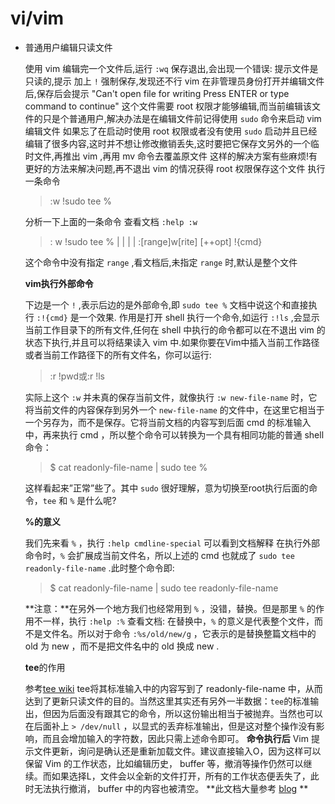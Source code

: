# vi/vim

- 普通用户编辑只读文件

    使用 vim 编辑完一个文件后,运行 `:wq` 保存退出,会出现一个错误:
    提示文件是只读的,提示 加上 `!` 强制保存,发现还不行
    vim 在非管理员身份打开并编辑文件后,保存后会提示 "Can't open file for writing Press ENTER or type command to continue"
    这个文件需要 root 权限才能够编辑,而当前编辑该文件的只是个普通用户,解决办法是在编辑文件前记得使用 `sudo` 命令来启动 vim 编辑文件
    如果忘了在启动时使用 root 权限或者没有使用 `sudo` 启动并且已经编辑了很多内容,这时并不想让修改撤销丢失,这时要把它保存文另外的一个临时文件,再推出 vim ,再用 mv 命令去覆盖原文件
    这样的解决方案有些麻烦!有更好的方法来解决问题,再不退出 vim 的情况获得 root 权限保存这个文件
    执行一条命令
    > :w !sudo tee %

    分析一下上面的一条命令 查看文档 `:help :w`
    > :       w               !sudo tee %
    > |       |               |  |
    > :[range]w[rite] [++opt] !{cmd}

    这个命令中没有指定 `range` ,看文档后,未指定 `range` 时,默认是整个文件

    **vim执行外部命令**

    下边是一个 `!` ,表示后边的是外部命令,即 `sudo tee %` 文档中说这个和直接执行 `:!{cmd}` 是一个效果. 作用是打开 shell 执行一个命令,如运行 `:!ls` ,会显示当前工作目录下的所有文件,任何在 shell 中执行的命令都可以在不退出 vim 的状态下执行,并且可以将结果读入 vim 中.如果你要在Vim中插入当前工作路径或者当前工作路径下的所有文件名，你可以运行:
    > :r !pwd或:r !ls

    实际上这个 `:w` 并未真的保存当前文件，就像执行 `:w new-file-name` 时，它将当前文件的内容保存到另外一个 `new-file-name` 的文件中，在这里它相当于一个另存为，而不是保存。它将当前文档的内容写到后面 cmd 的标准输入中，再来执行 cmd ，所以整个命令可以转换为一个具有相同功能的普通 shell 命令：
    > $ cat readonly-file-name | sudo tee %

    这样看起来”正常”些了。其中 `sudo` 很好理解，意为切换至root执行后面的命令，`tee` 和 `%` 是什么呢?

    **%的意义**

    我们先来看 `%` ，执行 `:help cmdline-special` 可以看到文档解释
    在执行外部命令时，`%` 会扩展成当前文件名，所以上述的 cmd 也就成了 `sudo tee readonly-file-name` .此时整个命令即:
    > $ cat readonly-file-name | sudo tee readonly-file-name

    **注意：**在另外一个地方我们也经常用到 `%` ，没错，替换。但是那里 `%` 的作用不一样，执行 `:help :%` 查看文档:
    在替换中，`%` 的意义是代表整个文件，而不是文件名。所以对于命令 `:%s/old/new/g` ，它表示的是替换整篇文档中的 old 为 new ，而不是把文件名中的 old 换成 new .

    **tee**的作用

    参考[tee wiki](https://en.wikipedia.org/wiki/Tee_%28command%29 "tee wiki")
    tee将其标准输入中的内容写到了 readonly-file-name 中，从而达到了更新只读文件的目的。当然这里其实还有另外一半数据：`tee`的标准输出，但因为后面没有跟其它的命令，所以这份输出相当于被抛弃。当然也可以在后面补上 `> /dev/null` ，以显式的丢弃标准输出，但是这对整个操作没有影响，而且会增加输入的字符数，因此只需上述命令即可。
    **命令执行后**
    Vim 提示文件更新，询问是确认还是重新加载文件。建议直接输入O，因为这样可以保留 Vim 的工作状态，比如编辑历史， buffer 等，撤消等操作仍然可以继续。而如果选择L，文件会以全新的文件打开，所有的工作状态便丢失了，此时无法执行撤消， buffer 中的内容也被清空。
    **此文档大量参考 [blog](https://feihu.me/blog/2014/vim-write-read-only-file/ "vim write readonly file") **
